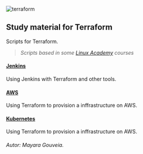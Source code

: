 ![terraform](https://user-images.githubusercontent.com/35708820/81996269-fc0d3580-9622-11ea-8d51-0dd1ae10a8ee.png)

## Study material for Terraform
Scripts for Terraform.
> *Scripts based in some [Linux Academy](https://linuxacademy.com/) courses*

#### [Jenkins](#whatismarkdown)
Using Jenkins with Terraform and other tools.

#### [AWS](#whatismarkdown)
Using Terraform to provision a inffrastructure on AWS.

#### [Kubernetes](#whatismarkdown)
Using Terraform to provision a inffrastructure on AWS.

###### Autor: *Mayara Gouveia*.
